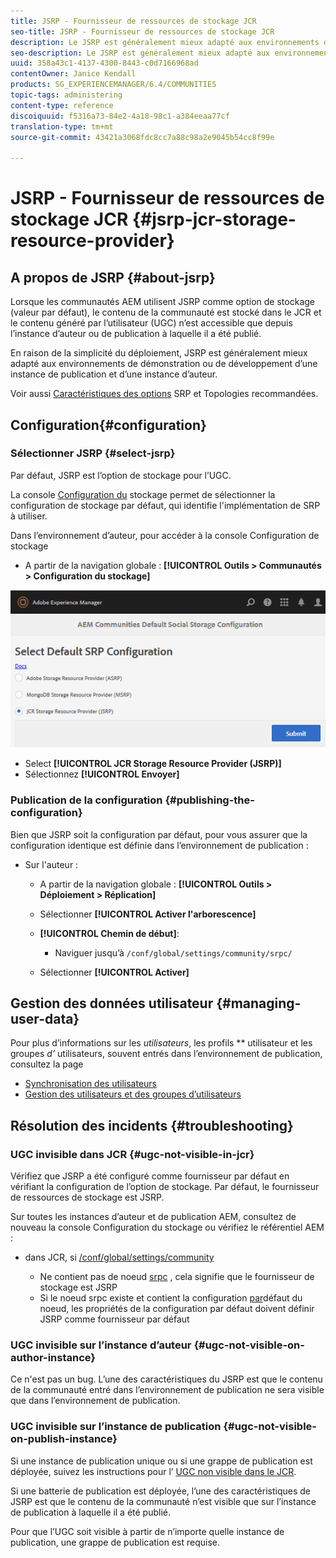 ```yaml
---
title: JSRP - Fournisseur de ressources de stockage JCR
seo-title: JSRP - Fournisseur de ressources de stockage JCR
description: Le JSRP est généralement mieux adapté aux environnements de démonstration ou de développement d’une instance de publication et d’une instance d’auteur.
seo-description: Le JSRP est généralement mieux adapté aux environnements de démonstration ou de développement d’une instance de publication et d’une instance d’auteur.
uuid: 358a43c1-4137-4300-8443-c0d7166968ad
contentOwner: Janice Kendall
products: SG_EXPERIENCEMANAGER/6.4/COMMUNITIES
topic-tags: administering
content-type: reference
discoiquuid: f5316a73-84e2-4a18-98c1-a384eeaa77cf
translation-type: tm+mt
source-git-commit: 43421a3068fdc8cc7a88c98a2e9045b54cc8f99e

---
```



# JSRP - Fournisseur de ressources de stockage JCR {#jsrp-jcr-storage-resource-provider}

## A propos de JSRP {#about-jsrp}

Lorsque les communautés AEM utilisent JSRP comme option de stockage (valeur par défaut), le contenu de la communauté est stocké dans le JCR et le contenu généré par l’utilisateur (UGC) n’est accessible que depuis l’instance d’auteur ou de publication à laquelle il a été publié.

En raison de la simplicité du déploiement, JSRP est généralement mieux adapté aux environnements de démonstration ou de développement d’une instance de publication et d’une instance d’auteur.

Voir aussi [Caractéristiques des options](working-with-srp.md#characteristics-of-srp-options) SRP et Topologies [](topologies.md)recommandées.

## Configuration{#configuration}

### Sélectionner JSRP {#select-jsrp}

Par défaut, JSRP est l’option de stockage pour l’UGC.

La console [Configuration du](srp-config.md) stockage permet de sélectionner la configuration de stockage par défaut, qui identifie l&#39;implémentation de SRP à utiliser.

Dans l’environnement d’auteur, pour accéder à la console Configuration de stockage

* A partir de la navigation globale : **[!UICONTROL Outils > Communautés > Configuration du stockage]**

![chlimage_1-234](assets/chlimage_1-234.png)

* Select **[!UICONTROL JCR Storage Resource Provider (JSRP)]**
* Sélectionnez **[!UICONTROL Envoyer]**

### Publication de la configuration {#publishing-the-configuration}

Bien que JSRP soit la configuration par défaut, pour vous assurer que la configuration identique est définie dans l’environnement de publication :

* Sur l&#39;auteur :

   * A partir de la navigation globale : **[!UICONTROL Outils > Déploiement > Réplication]**
   * Sélectionner **[!UICONTROL Activer l&#39;arborescence]**
   * **[!UICONTROL Chemin de début]**:

      * Naviguer jusqu’à `/conf/global/settings/community/srpc/`
   * Sélectionner **[!UICONTROL Activer]**


## Gestion des données utilisateur {#managing-user-data}

Pour plus d’informations sur les *utilisateurs*, les profils ** utilisateur et les groupes *d’* utilisateurs, souvent entrés dans l’environnement de publication, consultez la page

* [Synchronisation des utilisateurs](sync.md)
* [Gestion des utilisateurs et des groupes d’utilisateurs](users.md)

## Résolution des incidents {#troubleshooting}

### UGC invisible dans JCR {#ugc-not-visible-in-jcr}

Vérifiez que JSRP a été configuré comme fournisseur par défaut en vérifiant la configuration de l’option de stockage. Par défaut, le fournisseur de ressources de stockage est JSRP.

Sur toutes les instances d’auteur et de publication AEM, consultez de nouveau la console Configuration du stockage ou vérifiez le référentiel AEM :

* dans JCR, si [/conf/global/settings/community](http://localhost:4502/crx/de/index.jsp#/conf/global/settings/community)

   * Ne contient pas de noeud [srpc](http://localhost:4502/crx/de/index.jsp#/conf/global/settings/community/srpc) , cela signifie que le fournisseur de stockage est JSRP
   * Si le noeud srpc existe et contient la configuration [par](http://localhost:4502/crx/de/index.jsp#/conf/global/settings/community/srpc/defaultconfiguration)défaut du noeud, les propriétés de la configuration par défaut doivent définir JSRP comme fournisseur par défaut

### UGC invisible sur l’instance d’auteur {#ugc-not-visible-on-author-instance}

Ce n&#39;est pas un bug. L’une des caractéristiques du JSRP est que le contenu de la communauté entré dans l’environnement de publication ne sera visible que dans l’environnement de publication.

### UGC invisible sur l’instance de publication {#ugc-not-visible-on-publish-instance}

Si une instance de publication unique ou si une grappe de publication est déployée, suivez les instructions pour l’ [UGC non visible dans le JCR](#ugc-not-visible-in-jcr).

Si une batterie de publication est déployée, l’une des caractéristiques de JSRP est que le contenu de la communauté n’est visible que sur l’instance de publication à laquelle il a été publié.

Pour que l’UGC soit visible à partir de n’importe quelle instance de publication, une grappe de publication est requise.
